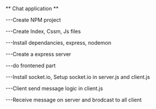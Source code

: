 ** Chat application **

---Create NPM project

---Create Index, Cssm, Js files

---Install dependancies, express, nodemon

---Create a express server  

---do frontened part 

---Install socket.io, Setup socket.io in server.js and client.js

---Client send message logic in client.js

---Receive message on server and brodcast to all client

